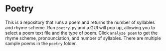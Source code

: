 # Poetry

This is a repository that runs a poem and returns the number of syllables and rhyme scheme.
Run `poetry.py` and a GUI will pop up, allowing you to select a poem text file and the type of poem. Click `analyze poem` to get the rhyme scheme, pronounciation, and number of syllables. 
There are multiple sample poems in the `poetry` folder.
